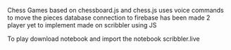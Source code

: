 Chess Games based on chessboard.js and chess.js 
uses voice commands to move the pieces 
database connection to firebase has been made 2 player yet to implement
made on scribbler using JS

To play download notebook and import the notebook scribbler.live
